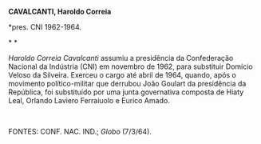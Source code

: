 **CAVALCANTI, Haroldo Correia**

\*pres. CNI 1962-1964.

* *

*Haroldo Correia Cavalcanti* assumiu a presidência da Confederação
Nacional da Indústria (CNI) em novembro de 1962, para substituir Domício
Veloso da Silveira. Exerceu o cargo até abril de 1964, quando, após o
movimento político-militar que derrubou João Goulart da presidência da
República, foi substituído por uma junta governativa composta de Hiaty
Leal, Orlando Laviero Ferraiuolo e Eurico Amado.

 

FONTES: CONF. NAC. IND.; *Globo* (7/3/64).

 
